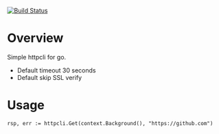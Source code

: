 [![Build Status](https://travis-ci.org/wwcd/httpcli.svg?branch=master)](https://travis-ci.org/wwcd/httpcli)

# Overview

Simple httpcli for go.

- Default timeout 30 seconds
- Default skip SSL verify

# Usage

	rsp, err := httpcli.Get(context.Background(), "https://github.com")
